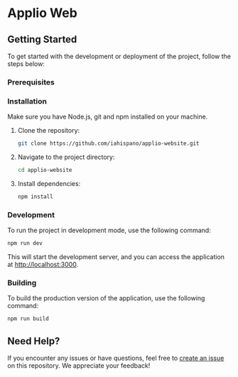 # Applio Web

## Getting Started

To get started with the development or deployment of the project, follow the steps below:

### Prerequisites



### Installation
Make sure you have Node.js, git and npm installed on your machine.

1. Clone the repository:

   ```bash
   git clone https://github.com/iahispano/applio-website.git
   ```

2. Navigate to the project directory:

   ```bash
   cd applio-website
   ```

3. Install dependencies:

   ```bash
   npm install
   ```

### Development

To run the project in development mode, use the following command:

```bash
npm run dev
```

This will start the development server, and you can access the application at [http://localhost:3000](http://localhost:3000).

### Building

To build the production version of the application, use the following command:

```bash
npm run build
```


## Need Help?

If you encounter any issues or have questions, feel free to [create an issue](https://github.com/iahispano/applio-website/issues) on this repository. We appreciate your feedback!
